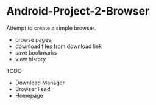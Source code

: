 # Android-Project-2-Browser
Attempt to create a simple browser.
- browse pages
- download files from download link
- save bookmarks 
- view history  


TODO
- Download Manager
- Browser Feed 
- Homepage 